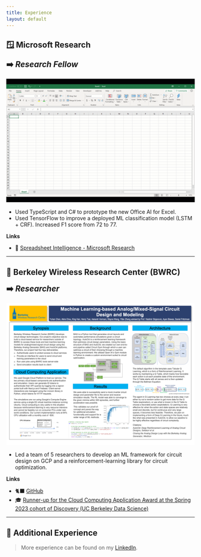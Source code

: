 ```yaml
---
title: Experience
layout: default
---
```


## 🪟 Microsoft Research

<h2 style="margin-top: 0">➡️ <i>Research Fellow</i></h2>

![Spreadsheet Intelligence](assets/images/Spreadsheet_Intelligence.gif)

- Used TypeScript and C# to prototype the new Office AI for Excel.
- Used TensorFlow to improve a deployed ML classification model (LSTM + CRF). Increased F1 score from 72 to 77.

**Links**

- 🔭 [Spreadsheet Intelligence - Microsoft Research](https://www.microsoft.com/en-us/research/project/spreadsheet-intelligence/ "Spreadsheet Intelligence")

---

## 💫 Berkeley Wireless Research Center (BWRC)

<h2 style="margin-top: 0">➡️ <i>Researcher</i></h2>

<!-- <iframe src="https://cktgym-1.web.app/" title="CktGym" width="100%" height="500" allowfullscreen></iframe> -->

![Poster](assets/images/AMS_ML_Poster.png)

- Led a team of 5 researchers to develop an ML framework for circuit design on GCP and a reinforcement-learning library for circuit optimization.

**Links**

- 🐈‍⬛ [GitHub](https://github.com/BWRC-AMS-ML-Discovery/BwrcAmsMlDiscovery "BwrcAmsMlDiscovery")
- 🎓 [Runner-up for the Cloud Computing Application Award at the Spring 2023 cohort of Discovery (UC Berkeley Data Science)](https://data.berkeley.edu/spring-2023-data-science-discovery-showcase-highlights "Spring 2023 Data Science Discovery Showcase Highlights")

---

## 👔 Additional Experience

> More experience can be found on my [LinkedIn](https://www.linkedin.com/in/kingh0730/ "Shangdian (King) Han").
